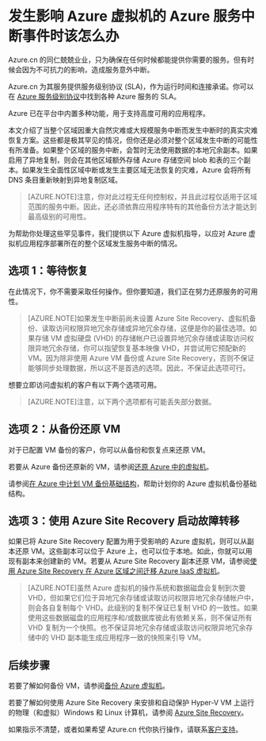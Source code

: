 <properties
	pageTitle="发生影响 Azure 虚拟机的 Azure 服务中断事件时该怎么办 | Azure"
	description="了解发生影响 Azure 虚拟机的 Azure 服务中断事件时该怎么办。"
	services="virtual-machines"
	documentationCenter=""
	authors="kmouss"
	manager="drewm"
	editor=""/>

<tags
	ms.service="virtual-machines-windows"
	ms.workload="virtual-machines"
	ms.tgt_pltfrm="na"
	ms.devlang="na"
	ms.topic="article"
	ms.date="05/16/2016"
	wacn.date="12/21/2016"
	ms.author="kmouss;aglick"/>

# 发生影响 Azure 虚拟机的 Azure 服务中断事件时该怎么办

Azure.cn 的同仁兢兢业业，只为确保在任何时候都能提供你需要的服务。但有时候会因为不可抗力的影响，造成服务意外中断。

Azure.cn 为其服务提供服务级别协议 (SLA)，作为运行时间和连接承诺。你可以在 [Azure 服务级别协议](/support/legal/sla/)中找到各种 Azure 服务的 SLA。

Azure 已在平台中内置多种功能，用于支持高度可用的应用程序。

本文介绍了当整个区域因重大自然灾难或大规模服务中断而发生中断时的真实灾难恢复方案。这些都是极其罕见的情况，但你还是必须对整个区域发生中断的可能性有所准备。如果整个区域的服务中断，会暂时无法使用数据的本地冗余副本。如果启用了异地复制，则会在其他区域额外存储 Azure 存储空间 blob 和表的三个副本。如果发生全面性区域中断或发生主要区域无法恢复的灾难，Azure 会将所有 DNS 条目重新映射到异地复制区域。

>[AZURE.NOTE]注意，你对此过程无任何控制权，并且此过程仅适用于区域范围的服务中断。因此，还必须依靠应用程序特有的其他备份方法才能达到最高级别的可用性。

为帮助你处理这些罕见事件，我们提供以下 Azure 虚拟机指导，以应对 Azure 虚拟机应用程序部署所在的整个区域发生服务中断的情况。

## 选项 1：等待恢复
在此情况下，你不需要采取任何操作。但你要知道，我们正在努力还原服务的可用性。

>[AZURE.NOTE]如果发生中断前尚未设置 Azure Site Recovery、虚拟机备份、读取访问权限异地冗余存储或异地冗余存储，这便是你的最佳选项。如果存储 VM 虚拟硬盘 (VHD) 的存储帐户已设置异地冗余存储或读取访问权限异地冗余存储，你可以指望恢复基本映像 VHD，并尝试用它预配新的 VM。因为除非使用 Azure VM 备份或 Azure Site Recovery，否则不保证能够同步处理数据，所以这不是首选的选项。因此，不保证此选项可行。

想要立即访问虚拟机的客户有以下两个选项可用。

>[AZURE.NOTE]注意，以下两个选项都有可能丢失部分数据。

## 选项 2：从备份还原 VM
对于已配置 VM 备份的客户，你可以从备份和恢复点来还原 VM。

若要从 Azure 备份还原新的 VM，请参阅[还原 Azure 中的虚拟机](/documentation/articles/backup-azure-restore-vms/)。

请参阅[在 Azure 中计划 VM 备份基础结构](/documentation/articles/backup-azure-vms-introduction/)，帮助计划你的 Azure 虚拟机备份基础结构。

## 选项 3：使用 Azure Site Recovery 启动故障转移
如果已将 Azure Site Recovery 配置为用于受影响的 Azure 虚拟机，则可以从副本还原 VM。这些副本可以位于 Azure 上，也可以位于本地。如此，你就可以用现有副本来创建新的 VM。若要从 Azure Site Recovery 副本还原 VM，请参阅[使用 Azure Site Recovery 在 Azure 区域之间迁移 Azure IaaS 虚拟机](/documentation/articles/site-recovery-migrate-azure-to-azure/)。

>[AZURE.NOTE]虽然 Azure 虚拟机的操作系统和数据磁盘会复制到次要 VHD，但如果它们位于异地冗余存储或读取访问权限异地冗余存储帐户中，则会各自复制每个 VHD。此级别的复制不保证已复制 VHD 的一致性。如果使用这些数据磁盘的应用程序和/或数据库彼此有依赖关系，则不保证所有 VHD 复制为一个快照。也不保证异地冗余存储或读取访问权限异地冗余存储中的 VHD 副本能生成应用程序一致的快照来引导 VM。

## 后续步骤
若要了解如何备份 VM，请参阅[备份 Azure 虚拟机](/documentation/articles/backup-azure-vms/)。

若要了解如何使用 Azure Site Recovery 来安排和自动保护 Hyper-V VM 上运行的物理（和虚拟）Windows 和 Linux 计算机，请参阅 [Azure Site Recovery](/documentation/services/site-recovery/)。

如果指示不清楚，或者如果希望 Azure.cn 代你执行操作，请联系[客户支持](/support/support-azure/)。

<!---HONumber=Mooncake_0704_2016-->